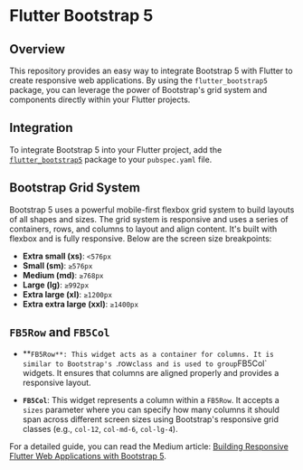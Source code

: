# Flutter Bootstrap 5

## Overview

This repository provides an easy way to integrate Bootstrap 5 with Flutter to create responsive web applications. By using the `flutter_bootstrap5` package, you can leverage the power of Bootstrap's grid system and components directly within your Flutter projects.

## Integration

To integrate Bootstrap 5 into your Flutter project, add the [`flutter_bootstrap5`](https://pub.dev/packages/flutter_bootstrap5) package to your `pubspec.yaml` file.

## Bootstrap Grid System

Bootstrap 5 uses a powerful mobile-first flexbox grid system to build layouts of all shapes and sizes. The grid system is responsive and uses a series of containers, rows, and columns to layout and align content. It's built with flexbox and is fully responsive. Below are the screen size breakpoints:

- **Extra small (xs)**: `<576px`
- **Small (sm)**: `≥576px`
- **Medium (md)**: `≥768px`
- **Large (lg)**: `≥992px`
- **Extra large (xl)**: `≥1200px`
- **Extra extra large (xxl)**: `≥1400px`

## `FB5Row` and `FB5Col`

- **`FB5Row**: This widget acts as a container for columns. It is similar to Bootstrap's `.row` class and is used to group `FB5Col` widgets. It ensures that columns are aligned properly and provides a responsive layout.

- **`FB5Col`**: This widget represents a column within a `FB5Row`. It accepts a `sizes` parameter where you can specify how many columns it should span across different screen sizes using Bootstrap's responsive grid classes (e.g., `col-12`, `col-md-6`, `col-lg-4`).

For a detailed guide, you can read the Medium article: [Building Responsive Flutter Web Applications with Bootstrap 5](https://medium.com/@aravinthc18/building-responsive-flutter-web-applications-with-bootstrap-5-7a6e0e6df17f).

